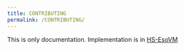 ```yaml
---
title: CONTRIBUTING
permalink: /CONTRIBUTING/
---
```


This is only documentation.
Implementation is in [HS-EsoVM](https://esovm.github.io/hs-esovm/)
